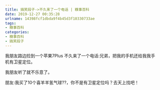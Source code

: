 ```yaml
---
title: 搞笑段子->不久来了一个电话 | 糗事百科
date: 2019-12-27 00:35:28
urlname: 14398fcf1dbda9f4b45d3f10330733ae
tags: 
- 糗事百科
categories:
- 糗事百科
- 搞笑段子
---
```

我朋友路边捡到一个苹果7Plus 不久来了一个电话:兄弟，把我的手机还给我我手机有卫星定位。

我朋友听了就不乐意了。

朋友:我买了10个喜羊羊氢气球??，你不是有卫星定位吗？去天上找吧！


